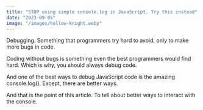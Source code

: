 ```yaml
---
title: "STOP using simple console.log in JavaScript. Try this instead"
date: "2023-09-05"
image: "/images/hollow-knight.webp"
---
```


Debugging. Something that programmers try hard to avoid, only to make more bugs in code.

Coding without bugs is something even the best programmers would find hard. Which is why, you should always debug code.

And one of the best ways to debug JavaScript code is the amazing console.log(). Except, there are better ways.

And that is the point of this article. To tell about better ways to interact with the console.
